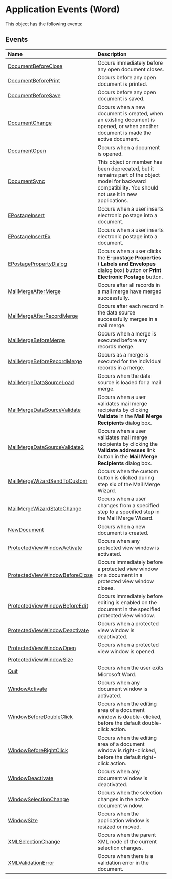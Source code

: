 
# Application Events (Word)
This object has the following events:

## Events



|**Name**|**Description**|
|:-----|:-----|
|[DocumentBeforeClose](91c89b29-3110-85d7-c141-d1add3bb57f1.md)|Occurs immediately before any open document closes.|
|[DocumentBeforePrint](0736197a-5770-7e00-9882-86be0579c83e.md)|Occurs before any open document is printed.|
|[DocumentBeforeSave](cc1c6ec3-0e9e-5147-78a5-3a0c47fd5e90.md)|Occurs before any open document is saved.|
|[DocumentChange](853cbe7e-e4ac-2dba-826a-695d5c137d48.md)|Occurs when a new document is created, when an existing document is opened, or when another document is made the active document.|
|[DocumentOpen](21fdd3cd-8769-899e-5749-f64c0e15b265.md)|Occurs when a document is opened.|
|[DocumentSync](9c83f692-8d05-2c52-11ef-46ac0ff69431.md)|This object or member has been deprecated, but it remains part of the object model for backward compatibility. You should not use it in new applications.|
|[EPostageInsert](33dfd513-7782-0877-7bf9-1b23cf995d4b.md)|Occurs when a user inserts electronic postage into a document.|
|[EPostageInsertEx](494225b9-f55f-37d2-8ff0-086f8d917b05.md)|Occurs when a user inserts electronic postage into a document.|
|[EPostagePropertyDialog](6d48fb9b-7826-2897-4deb-bde202fbd05b.md)|Occurs when a user clicks the  **E-postage Properties** ( **Labels and Envelopes** dialog box) button or **Print Electronic Postage** button.|
|[MailMergeAfterMerge](6eed8afa-efe6-0eba-6ab8-6c3ffc4e812d.md)|Occurs after all records in a mail merge have merged successfully.|
|[MailMergeAfterRecordMerge](6f483874-3999-815d-28b3-69fef89ed2be.md)|Occurs after each record in the data source successfully merges in a mail merge.|
|[MailMergeBeforeMerge](968cf799-255f-b6fc-f576-7aec093ab1cb.md)|Occurs when a merge is executed before any records merge.|
|[MailMergeBeforeRecordMerge](ce7b6c4f-b100-32eb-440c-c557f7dd7340.md)|Occurs as a merge is executed for the individual records in a merge.|
|[MailMergeDataSourceLoad](56158dbd-45df-76ef-260d-117becd2e9ac.md)|Occurs when the data source is loaded for a mail merge.|
|[MailMergeDataSourceValidate](31e03b87-b76c-9cfe-afb0-c9ee5cbcd13b.md)|Occurs when a user validates mail merge recipients by clicking  **Validate** in the **Mail Merge Recipients** dialog box.|
|[MailMergeDataSourceValidate2](dba0dc60-a8c7-7e0c-ac02-4f5311534c89.md)|Occurs when a user validates mail merge recipients by clicking the  **Validate addresses** link button in the **Mail Merge Recipients** dialog box.|
|[MailMergeWizardSendToCustom](b5dcd912-f1b5-96d6-3221-d294211b6611.md)|Occurs when the custom button is clicked during step six of the Mail Merge Wizard.|
|[MailMergeWizardStateChange](d112d3f1-7fe7-1db6-891b-917598eea2ef.md)|Occurs when a user changes from a specified step to a specified step in the Mail Merge Wizard.|
|[NewDocument](afe5b924-3067-69e7-4331-a9ea2b30b9b5.md)|Occurs when a new document is created.|
|[ProtectedViewWindowActivate](ae68e1aa-7cec-cd76-ee0e-71a051c5b6e3.md)|Occurs when any protected view window is activated.|
|[ProtectedViewWindowBeforeClose](4557dd3d-b795-94d9-ee53-5e83dcdd03d0.md)|Occurs immediately before a protected view window or a document in a protected view window closes.|
|[ProtectedViewWindowBeforeEdit](1ea33944-1b2f-f914-f04a-81751cc750f8.md)|Occurs immediately before editing is enabled on the document in the specified protected view window.|
|[ProtectedViewWindowDeactivate](bd80056b-edce-7e0b-c61a-31ebda24a416.md)|Occurs when a protected view window is deactivated.|
|[ProtectedViewWindowOpen](42126a64-0227-d006-760e-ec11c59ef533.md)|Occurs when a protected view window is opened.|
|[ProtectedViewWindowSize](b28d53f9-783f-6d68-2080-a0b1d8484c43.md)||
|[Quit](3e05cf42-47c9-6a1b-b7da-09abe9746fd5.md)|Occurs when the user exits Microsoft Word.|
|[WindowActivate](f1340e1e-6aec-edaa-78c2-47e3e1d5299f.md)|Occurs when any document window is activated.|
|[WindowBeforeDoubleClick](ece03591-0410-9dac-dedf-72c736dd477a.md)|Occurs when the editing area of a document window is double-clicked, before the default double-click action.|
|[WindowBeforeRightClick](c2d550e5-6781-a05f-41f6-eb9839aef208.md)|Occurs when the editing area of a document window is right-clicked, before the default right-click action.|
|[WindowDeactivate](70b86ecc-40ba-6e70-b430-4fce6083ff2d.md)|Occurs when any document window is deactivated.|
|[WindowSelectionChange](2c5cc640-a3a4-46b2-3352-20a057854b3a.md)|Occurs when the selection changes in the active document window.|
|[WindowSize](96d55786-52c8-68a9-b9e9-b29c320a435a.md)|Occurs when the application window is resized or moved.|
|[XMLSelectionChange](a25d4e87-9b29-77b4-ddea-7692a0b56a8a.md)|Occurs when the parent XML node of the current selection changes.|
|[XMLValidationError](bb75a555-fb5e-fb7b-f152-4c6436ecb1c7.md)|Occurs when there is a validation error in the document.|
